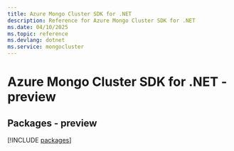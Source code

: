 ```yaml
---
title: Azure Mongo Cluster SDK for .NET
description: Reference for Azure Mongo Cluster SDK for .NET
ms.date: 04/10/2025
ms.topic: reference
ms.devlang: dotnet
ms.service: mongocluster
---
```

# Azure Mongo Cluster SDK for .NET - preview
## Packages - preview
[!INCLUDE [packages](mongo-cluster-index.md)]
